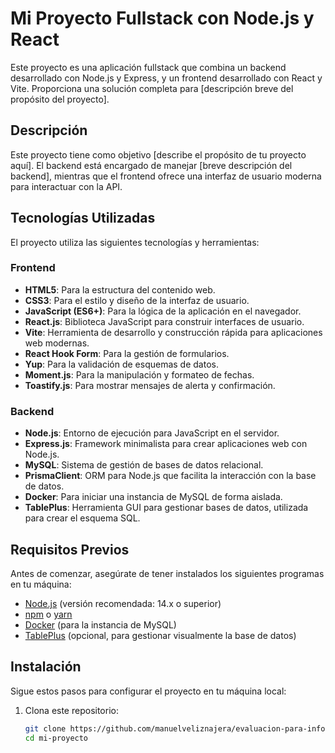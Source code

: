 # Mi Proyecto Fullstack con Node.js y React

Este proyecto es una aplicación fullstack que combina un backend desarrollado con Node.js y Express, y un frontend desarrollado con React y Vite. Proporciona una solución completa para [descripción breve del propósito del proyecto].

## Descripción

Este proyecto tiene como objetivo [describe el propósito de tu proyecto aquí]. El backend está encargado de manejar [breve descripción del backend], mientras que el frontend ofrece una interfaz de usuario moderna para interactuar con la API.

## Tecnologías Utilizadas

El proyecto utiliza las siguientes tecnologías y herramientas:

### Frontend

- **HTML5**: Para la estructura del contenido web.
- **CSS3**: Para el estilo y diseño de la interfaz de usuario.
- **JavaScript (ES6+)**: Para la lógica de la aplicación en el navegador.
- **React.js**: Biblioteca JavaScript para construir interfaces de usuario.
- **Vite**: Herramienta de desarrollo y construcción rápida para aplicaciones web modernas.
- **React Hook Form**: Para la gestión de formularios.
- **Yup**: Para la validación de esquemas de datos.
- **Moment.js**: Para la manipulación y formateo de fechas.
- **Toastify.js**: Para mostrar mensajes de alerta y confirmación.

### Backend

- **Node.js**: Entorno de ejecución para JavaScript en el servidor.
- **Express.js**: Framework minimalista para crear aplicaciones web con Node.js.
- **MySQL**: Sistema de gestión de bases de datos relacional.
- **PrismaClient**: ORM para Node.js que facilita la interacción con la base de datos.
- **Docker**: Para iniciar una instancia de MySQL de forma aislada.
- **TablePlus**: Herramienta GUI para gestionar bases de datos, utilizada para crear el esquema SQL.


## Requisitos Previos

Antes de comenzar, asegúrate de tener instalados los siguientes programas en tu máquina:

- [Node.js](https://nodejs.org/) (versión recomendada: 14.x o superior)
- [npm](https://www.npmjs.com/) o [yarn](https://yarnpkg.com/)
- [Docker](https://www.docker.com/) (para la instancia de MySQL)
- [TablePlus](https://tableplus.com/) (opcional, para gestionar visualmente la base de datos)

## Instalación

Sigue estos pasos para configurar el proyecto en tu máquina local:

1. Clona este repositorio:
   ```bash
   git clone https://github.com/manuelveliznajera/evaluacion-para-informatica-UPA.git
   cd mi-proyecto


    